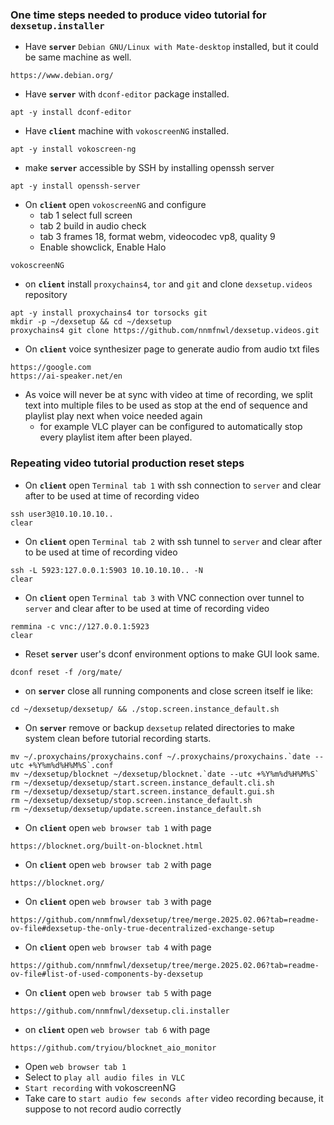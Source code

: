 ### One time steps needed to produce video tutorial for `dexsetup.installer`

  * Have **`server`** `Debian GNU/Linux with Mate-desktop` installed, but it could be same machine as well.
```
https://www.debian.org/
```
  * Have **`server`** with `dconf-editor` package installed.
```
apt -y install dconf-editor
```
  * Have **`client`** machine with `vokoscreenNG` installed.
```
apt -y install vokoscreen-ng
```
  * make **`server`** accessible by SSH by installing openssh server
```
apt -y install openssh-server
```
  * On **`client`** open `vokoscreenNG` and configure
    * tab 1 select full screen
    * tab 2 build in audio check
    * tab 3 frames 18, format webm, videocodec vp8, quality 9
    * Enable showclick, Enable Halo
```
vokoscreenNG
```
  * on **`client`** install `proxychains4`, `tor` and `git` and clone `dexsetup.videos` repository
```
apt -y install proxychains4 tor torsocks git
mkdir -p ~/dexsetup && cd ~/dexsetup
proxychains4 git clone https://github.com/nnmfnwl/dexsetup.videos.git
```
  * On **`client`** voice synthesizer page to generate audio from audio txt files
```
https://google.com
https://ai-speaker.net/en
```
  * As voice will never be at sync with video at time of recording, we split text into multiple files to be used as stop at the end of sequence and playlist play next when voice needed again
    * for example VLC player can be configured to automatically stop every playlist item after been played.
  
### Repeating video tutorial production reset steps
  
  * On **`client`** open `Terminal tab 1` with ssh connection to `server` and clear after to be used at time of recording video
```
ssh user3@10.10.10.10..
clear
```
  * On **`client`** open `Terminal tab 2` with ssh tunnel to `server` and clear after to be used at time of recording video
```
ssh -L 5923:127.0.0.1:5903 10.10.10.10.. -N
clear
```
  * On **`client`** open `Terminal tab 3` with VNC connection over tunnel to `server` and clear after to be used at time of recording video
```
remmina -c vnc://127.0.0.1:5923
clear
```
  * Reset **`server`** user's dconf environment options to make GUI look same.
```
dconf reset -f /org/mate/
```
  * on **`server`** close all running components and close screen itself ie like:
```
cd ~/dexsetup/dexsetup/ && ./stop.screen.instance_default.sh
```
  * On **`server`** remove or backup `dexsetup` related directories to make system clean before tutorial recording starts.
```
mv ~/.proxychains/proxychains.conf ~/.proxychains/proxychains.`date --utc +%Y%m%d%H%M%S`.conf
mv ~/dexsetup/blocknet ~/dexsetup/blocknet.`date --utc +%Y%m%d%H%M%S`
rm ~/dexsetup/dexsetup/start.screen.instance_default.cli.sh 
rm ~/dexsetup/dexsetup/start.screen.instance_default.gui.sh 
rm ~/dexsetup/dexsetup/stop.screen.instance_default.sh 
rm ~/dexsetup/dexsetup/update.screen.instance_default.sh 
```
  * On **`client`** open `web browser tab 1` with page
```
https://blocknet.org/built-on-blocknet.html
```
  * On **`client`** open `web browser tab 2` with page
```
https://blocknet.org/
```
  * On **`client`** open `web browser tab 3` with page
```
https://github.com/nnmfnwl/dexsetup/tree/merge.2025.02.06?tab=readme-ov-file#dexsetup-the-only-true-decentralized-exchange-setup
```
  * On **`client`** open `web browser tab 4` with page
```
https://github.com/nnmfnwl/dexsetup/tree/merge.2025.02.06?tab=readme-ov-file#list-of-used-components-by-dexsetup
```
  * On **`client`** open `web browser tab 5` with page
```
https://github.com/nnmfnwl/dexsetup.cli.installer
```
  * on **`client`** open `web browser tab 6` with page
```
https://github.com/tryiou/blocknet_aio_monitor
```
  * Open `web browser tab 1`
  * Select to `play all audio files in VLC`
  * `Start recording` with vokoscreenNG
  * Take care to `start audio few seconds after` video recording because, it suppose to not record audio correctly
